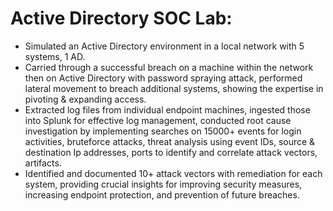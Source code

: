 # Active Directory SOC Lab:
- Simulated an Active Directory environment in a local network with 5 systems, 1 AD.
- Carried through a successful breach on a machine within the network then on Active Directory with password spraying attack, performed lateral movement to breach additional systems, showing the expertise in pivoting & expanding access.
- Extracted log files from individual endpoint machines, ingested those into Splunk for effective log management, conducted root cause investigation by implementing searches on 15000+ events for login activities, bruteforce attacks, threat analysis using event IDs, source & destination Ip addresses, ports to identify and correlate attack vectors, artifacts.
- Identified and documented 10+ attack vectors with remediation for each system, providing crucial insights for improving security measures, increasing endpoint protection, and prevention of future breaches.
